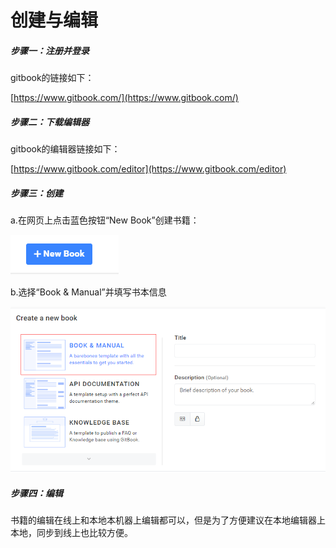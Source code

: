 # 创建与编辑

##### 步骤一：注册并登录

gitbook的链接如下：

[https://www.gitbook.com/](https://www.gitbook.com/)

##### 步骤二：下载编辑器

gitbook的编辑器链接如下：

[https://www.gitbook.com/editor](https://www.gitbook.com/editor)

##### 步骤三：创建

a.在网页上点击蓝色按钮“New Book”创建书籍：

![](/assets/import.png)

b.选择“Book & Manual”并填写书本信息

![](/assets/import17.png)

##### 步骤四：编辑

书籍的编辑在线上和本地本机器上编辑都可以，但是为了方便建议在本地编辑器上本地，同步到线上也比较方便。





